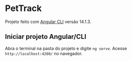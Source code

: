 # PetTrack

Projeto feito com [Angular CLI](https://github.com/angular/angular-cli) versão 14.1.3.

## Iniciar projeto Angular/CLI

Abra o terminal na pasta do projeto e digite `ng serve`. Acesse `http://localhost:4200/` no navegador.
